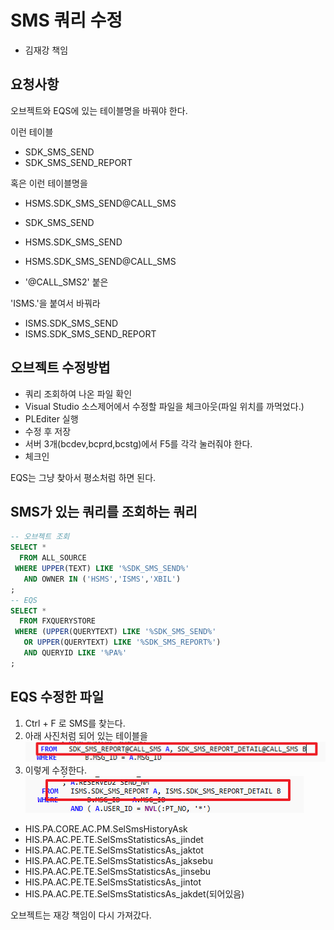 


# SMS 쿼리 수정
- 김재강 책임

## 요청사항
오브젝트와 EQS에 있는 테이블명을 바꿔야 한다.

이런 테이블
- SDK_SMS_SEND 
- SDK_SMS_SEND_REPORT

혹은 이런 테이블명을
- HSMS.SDK_SMS_SEND@CALL_SMS
- SDK_SMS_SEND
- HSMS.SDK_SMS_SEND
- HSMS.SDK_SMS_SEND@CALL_SMS    

- '@CALL_SMS2' 붙은

'ISMS.'을 붙여서 바꿔라
- ISMS.SDK_SMS_SEND
- ISMS.SDK_SMS_SEND_REPORT


## 오브젝트 수정방법
- 쿼리 조회하여 나온 파일 확인
- Visual Studio 소스제어에서 수정할 파일을 체크아웃(파일 위치를 까먹었다.) 
- PLEditer 실행 
- 수정 후 저장 
- 서버 3개(bcdev,bcprd,bcstg)에서 F5를 각각 눌러줘야 한다. 
- 체크인

EQS는 그냥 찾아서 평소처럼 하면 된다.

## SMS가 있는 쿼리를 조회하는 쿼리
```sql
-- 오브젝트 조회
SELECT *
  FROM ALL_SOURCE
 WHERE UPPER(TEXT) LIKE '%SDK_SMS_SEND%'
   AND OWNER IN ('HSMS','ISMS','XBIL')
;
-- EQS
SELECT *
  FROM FXQUERYSTORE
 WHERE (UPPER(QUERYTEXT) LIKE '%SDK_SMS_SEND%'
   OR UPPER(QUERYTEXT) LIKE '%SDK_SMS_REPORT%')
   AND QUERYID LIKE '%PA%'
;
```

## EQS 수정한 파일
1. Ctrl + F 로 SMS를 찾는다.
2. 아래 사진처럼 되어 있는 테이블을
    [![테이블명수정](/보라매SI/img/240723_쿼리컬럼명수정1.png)](/보라매SI/SQL/240723_EQS&Object조회.sql)
3. 이렇게 수정한다.
    [![테이블명수정](/보라매SI/img/240723_쿼리컬럼명수정2.png)](/보라매SI/SQL/240723_EQS&Object조회.sql)



- HIS.PA.CORE.AC.PM.SelSmsHistoryAsk
- HIS.PA.AC.PE.TE.SelSmsStatisticsAs_jindet
- HIS.PA.AC.PE.TE.SelSmsStatisticsAs_jaktot
- HIS.PA.AC.PE.TE.SelSmsStatisticsAs_jaksebu
- HIS.PA.AC.PE.TE.SelSmsStatisticsAs_jinsebu
- HIS.PA.AC.PE.TE.SelSmsStatisticsAs_jintot
- HIS.PA.AC.PE.TE.SelSmsStatisticsAs_jakdet(되어있음)

오브젝트는 재강 책임이 다시 가져갔다.
